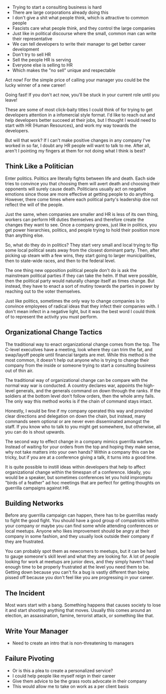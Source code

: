 
- Trying to start a consulting business is hard
- There are large corporations already doing this
- I don't give a shit what people think, which is attractive to common people
- Fascists care what people think, and they control the large companies
- Just like in political discourse where the small, common man can write their representative
- We can tell developers to write their manager to get better career development
- Don't try to sell HR
- Sell the people HR is serving
- Everyone else is selling to HR
- Which makes the "no sell" unique and respectable

Act now! For the simple price of calling your manager you could be the lucky winner of a new career! 

Going fast! If you don't act now, you'll be stuck in your current role until you leave!

These are some of most click-baity titles I could think of for trying to get developers attention in a infomercial 
style format. I'd like to reach out and help developers better succeed at their jobs, but I thought I would need to 
start with HR (Human Resources), and work my way towards the developers. 

But will that work? If I can't make positive changes in any company I've worked in so far, I doubt any HR people 
will want to talk to me. After all, aren't I pointing my fingers at them for not doing what I think is best?

## Think Like a Politician

Enter politics. Politics are literally fights between life and death. Each side tries to convince you that choosing 
them will avert death and choosing their opponents will surely cause death. Politicians usually act on negative 
emotions since those are more effective at getting people to do anything. However, there come times where each 
political party's leadership doe not reflect the will of the people. 

Just the same, when companies are smaller and HR is less of its own thing, workers can perform HR duties themselves 
and therefore create the changes they want to see. Once a company grows, just like in politics, you get power 
hierarchies, politics, and people trying to hold their position more than anything else.

So, what do they do in politics? They start very small and local trying to flip some local political seats away from 
the closest dominant party. Then, after picking up steam with a few wins, they start going to larger municipalities, 
then to state-wide races, and then to the federal level. 

The one thing new opposition political people don't do is ask the mainstream political parties if they can take the 
helm. If that were possible, then the political party would naturally change itself as times change. But instead, 
they have to enact a sort of mutiny towards the parties in power by reaching out to the voter themselves.

Just like politics, sometimes the only way to change companies is to convince employees of radical ideas that they 
infect their companies with. I don't mean infect in a negative light, but it was the best word I could think of to 
represent the activity you must perform.

## Organizational Change Tactics

The traditional way to enact organizational change comes from the top. The C-level executives have a meeting, look 
where they can trim the fat, and swap/layoff people until financial targets are met. While this method is the most 
common, it doesn't help out anyone who is trying to change their company from the inside or someone trying to start 
a consulting business out of thin air. 

The traditional way of organizational change can be compare with the normal way war is conducted. A country declares 
war, appoints the high-level generals, and the generals command on down through the ranks. If the soldiers at the 
bottom level don't follow orders, then the whole army fails. The only way this method works is if the chain of 
command stays intact. 

Honestly, I would be fine if my company operated this way and provided clear directions and delegation on down the 
chain, but instead, many commands seem optional or are never even disseminated amongst the staff. If you know who to 
talk to you might get somewhere, but otherwise, all you can do is shout upwards.

The second way to effect change in a company mimics guerrilla warfare. Instead of waiting for your orders from the 
top and hoping they make sense, why not take matters into your own hands? Within a company this can be tricky, but 
if you are at a conference giving a talk, it turns into a good time. 

It is quite possible to instill ideas within developers that help to affect organizational change within the 
timespan of a conference. Ideally, you would be a speaker, but sometimes conferences let you hold impromptu "birds 
of a feather" ad hoc meetings that are perfect for getting thoughts on guerrilla campaigns against HR. 

## Building Networks

Before any guerrilla campaign can happen, there has to be guerrillas ready to fight the good fight. You should have 
a good group of compatriots within your company or maybe you can find some while attending conferences or local 
meetups. Anyone who likes improvement should be angry at their company in some fashion, and they usually look 
outside their company if they are frustrated.

You can probably spot them as newcomers to meetups, but it can be hard to gauge someone's skill level and what they 
are looking for. A lot of people looking for work at meetups are junior devs, and they simply haven't had enough 
time to be properly frustrated at the level you need them to be. Getting down because you can't fix a bug is vastly 
different than being pissed off because you don't feel like you are progressing in your career.

## The Incident

Most wars start with a bang. Something happens that causes society to lose it and start shooting anything that moves.
Usually this comes around an election, an assassination, famine, terrorist attack, or something like that. 




## Write Your Manager

- Need to create an intro that is non-threatening to managers

## Failure Pivoting

- Or is this a plea to create a personalized service?
- I could help people like myself reign in their career
- Give them advice to be the grass roots advocate in their company
- This would allow me to take on work as a per client basis
